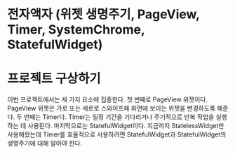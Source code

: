 # **전자액자 (위젯 생명주기, PageView, Timer, SystemChrome, StatefulWidget)**  
# **프로젝트 구상하기**  
이번 프로젝트에서는 세 가지 요소에 집중한다. 첫 번째로 PageView 위젯이다. PageView 위젯은 가로 또는 세로로 스와이프해 
화면에 보이는 위젯을 변경하도록 해준다. 두 번째는 Timer다. Timer는 일정 기간을 기다리거나 주기적으로 반복 작업을 
실행하는 데 사용된다. 마지막으로는 StatefulWidget이다. 지금까지 StatelessWidget만 사용해왔는데 Timer를 효율적으로 
사용하려면 StatefulWidget과 StatefulWidget의 생명주기에 대해 알아야 한다.  
  
